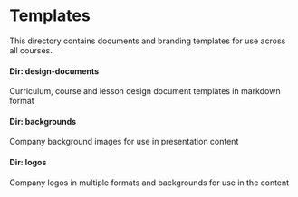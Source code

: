 # Templates

This directory contains documents and branding templates for use across all courses.

#### Dir: design-documents
Curriculum, course and lesson design document templates in markdown format

#### Dir: backgrounds
Company background images for use in presentation content

#### Dir: logos
Company logos in multiple formats and backgrounds for use in the content
